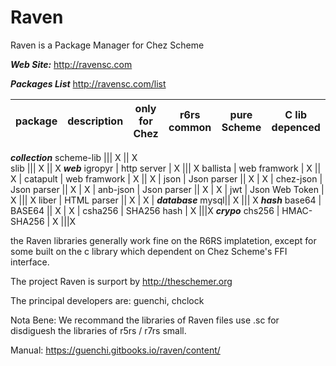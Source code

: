 # Raven
Raven is a Package Manager for Chez Scheme

***Web Site:*** http://ravensc.com

***Packages List***  http://ravensc.com/list

 package | description |  only for Chez | r6rs common | pure Scheme | C lib depenced
---------|-------------|----------------|-------------|-------------|----------------
***collection*** 
scheme-lib ||| X || X         
slib ||| X || X
***web***
igropyr | http server | X ||| X
ballista | web framwork | X || X |
catapult | web framwork | X || X |
json | Json parser || X | X |
chez-json | Json parser || X | X |
anb-json | Json parser || X | X |
jwt | Json Web Token | X ||| X
liber | HTML parser || X | X |
***database***
mysql|| X ||| X 
***hash***
base64 | BASE64 || X | X |
csha256 | SHA256 hash | X |||X
***crypo***
chs256 | HMAC-SHA256 | X |||X

the Raven libraries generally work fine on the R6RS implatetion, except for some built on the c library which dependent on Chez Scheme's FFI interface. 


The project Raven is surport by http://theschemer.org

The principal developers are: guenchi, chclock

Nota Bene: We recommand the libraries of Raven files use .sc for disdiguesh the libraries of r5rs / r7rs small.

Manual: https://guenchi.gitbooks.io/raven/content/



